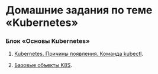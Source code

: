 # Домашние задания по теме «Kubernetes»

### Блок «Основы Kubernetes»

1. [Kubernetes. Причины появления. Команда kubectl](1.1/README.md).

2. [Базовые объекты K8S](1.2/1.2.md).
<!---
3. [Запуск приложений в K8S](1.3/1.3.md).

4. [Сетевое взаимодействие в K8S. Часть 1](1.4/1.4.md).

5. [Сетевое взаимодействие в K8S. Часть 2](1.5/1.5.md).


### Блок «Применение Kubernetes»

1. [Хранение в K8s. Часть 1](2.1/2.1.md).

2. [Хранение в K8s. Часть 2](2.2/2.2.md).

3. [Конфигурация приложений](2.3/2.3.md).

4. [Управление доступом](2.4/2.4.md).

5. [Helm](2.5/2.5.md).

### Блок «Администрирование Kubernetes»

1. [Компоненты Kubernetes](3.1/3.1.md).

2. [Установка Kubernetes](3.2/3.2.md).

3. [Как работает сеть в K8S](3.3/3.3.md).

4. [Обновление приложений](3.4/3.4.md).

5. [Troubleshooting](3.5/3.5.md).
--->
